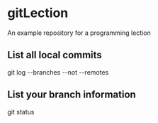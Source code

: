 # gitLection
An example repository for a programming lection

## List all local commits 
git log --branches --not --remotes

## List your branch information
git status

